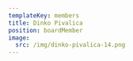 ```yaml
---
templateKey: members
title: Dinko Pivalica
position: boardMember
image:
  src: /img/dinko-pivalica-14.png
---
```

